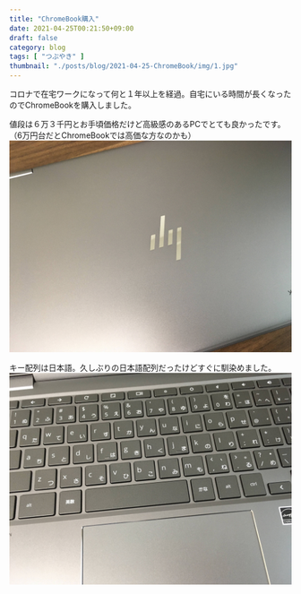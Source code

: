 ```yaml
---
title: "ChromeBook購入"
date: 2021-04-25T00:21:50+09:00
draft: false
category: blog
tags: [ "つぶやき" ]
thumbnail: "./posts/blog/2021-04-25-ChromeBook/img/1.jpg"
---
```

コロナで在宅ワークになって何と１年以上を経過。自宅にいる時間が長くなったのでChromeBookを購入しました。  
<!--more-->

値段は６万３千円とお手頃価格だけど高級感のあるPCでとても良かったです。（6万円台だとChromeBookでは高価な方なのかも）  
![](img/1.jpg)  

キー配列は日本語。久しぶりの日本語配列だったけどすぐに馴染めました。  
![](img/2.jpg)  